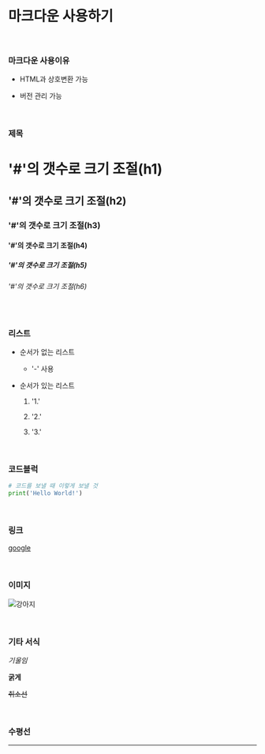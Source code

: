 # 마크다운 사용하기

<br>

### 마크다운 사용이유

- HTML과 상호변환 가능

- 버전 관리 가능

</br>

### 제목

# '#'의 갯수로 크기 조절(h1)

## '#'의 갯수로 크기 조절(h2)

### '#'의 갯수로 크기 조절(h3)

#### '#'의 갯수로 크기 조절(h4)

##### '#'의 갯수로 크기 조절(h5)

###### '#'의 갯수로 크기 조절(h6)

</br>

### 리스트

- 순서가 없는 리스트
  
  - '-' 사용

- 순서가 있는 리스트  
  
  1. '1.'
  
  2. '2.'
  
  3. '3.'

</br>

### 코드블럭

```python
# 코드를 보낼 때 이렇게 보낼 것
print('Hello World!') 
```

</br>

### 링크

[google](https://www.google.co.kr) 

</br>

### 이미지

![강아지](https://github.com/qwert0175/study/assets/145173921/30f74561-2ed8-40d9-9b9c-d2e994777956)

</br>

### 기타 서식

*기울임*

**굵게**

~~취소선~~

</br>

### 수평선

---
